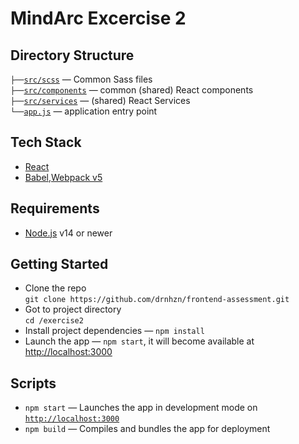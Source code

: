 # MindArc Excercise 2

## Directory Structure

`├──`[`src/scss`](./src/scss/) — Common Sass files<br>
`├──`[`src/components`](./src/components) — common (shared) React components<br>
`├──`[`src/services`](./src/services) — (shared) React Services<br>
`└──`[`app.js`](./app.js) — application entry point<br>

## Tech Stack

- [React](https://reactjs.org/)
- [Babel](https://babeljs.io/),[Webpack v5](https://webpack.js.org/)

## Requirements

- [Node.js](https://nodejs.org/) v14 or newer

## Getting Started

- Clone the repo<br />
  `git clone https://github.com/drnhzn/frontend-assessment.git`
- Got to project directory<br />
  `cd /exercise2`
- Install project dependencies — `npm install`
- Launch the app — `npm start`, it will become available at [http://localhost:3000](http://localhost:3000/)

## Scripts

- `npm start` — Launches the app in development mode on [`http://localhost:3000`](http://localhost:3000/)
- `npm build` — Compiles and bundles the app for deployment
